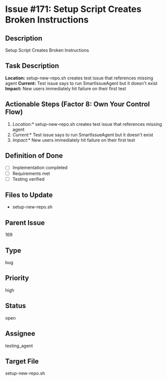 # Issue #171: Setup Script Creates Broken Instructions

## Description
Setup Script Creates Broken Instructions

## Task Description  
**Location:** setup-new-repo.sh creates test issue that references missing agent
**Current:** Test issue says to run SmartIssueAgent but it doesn't exist
**Impact:** New users immediately hit failure on their first test

## Actionable Steps (Factor 8: Own Your Control Flow)
1. *Location:** setup-new-repo.sh creates test issue that references missing agent
2. *Current:** Test issue says to run SmartIssueAgent but it doesn't exist
3. *Impact:** New users immediately hit failure on their first test

## Definition of Done
- [ ] Implementation completed
- [ ] Requirements met
- [ ] Testing verified

## Files to Update
- setup-new-repo.sh

## Parent Issue
169

## Type
bug

## Priority
high

## Status
open

## Assignee
testing_agent

## Target File
setup-new-repo.sh
